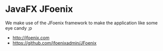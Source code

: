# JavaFX JFoenix

We make use of the JFoenix framework to make the application like some eye candy ;p

  - http://jfoenix.com
  - https://github.com/jfoenixadmin/JFoenix